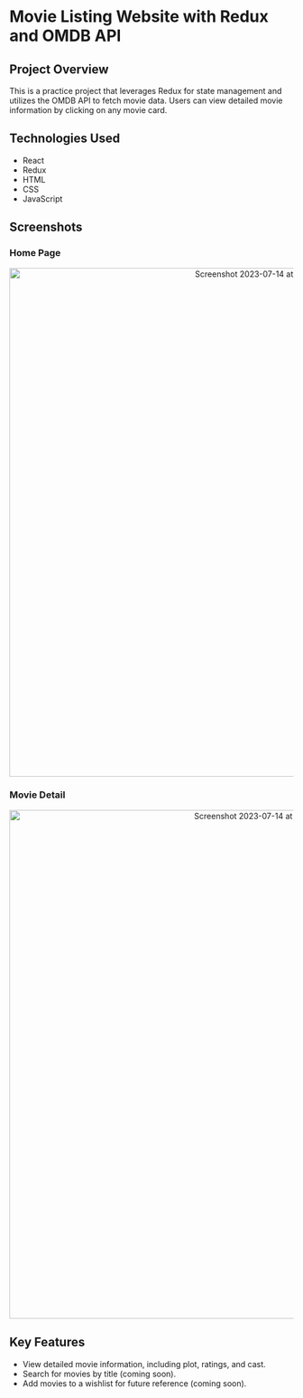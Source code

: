 # Movie Listing Website with Redux and OMDB API

## Project Overview

This is a practice project that leverages Redux for state management and utilizes the OMDB API to fetch movie data. Users can view detailed movie information by clicking on any movie card.

## Technologies Used

- React
- Redux
- HTML
- CSS
- JavaScript

## Screenshots

### Home Page
<p align="center">
<img width="900" alt="Screenshot 2023-07-14 at 12 07 19 AM" src="https://github.com/jainpricita/Redux_Practice/assets/122559395/cff7da0c-80f3-4559-805d-82deecc20302">
</p>

### Movie Detail
<p align="center">
<img width="900" alt="Screenshot 2023-07-14 at 12 07 33 AM" src="https://github.com/jainpricita/Redux_Practice/assets/122559395/ec758f3f-ad29-40ae-9709-471509d241d2">
</p>

## Key Features

- View detailed movie information, including plot, ratings, and cast.
- Search for movies by title (coming soon).
- Add movies to a wishlist for future reference (coming soon).
